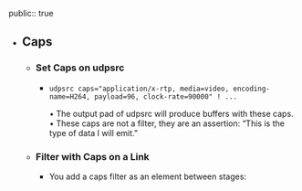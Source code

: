 public:: true

- ## Caps
	- ### Set Caps on udpsrc
		- ```
		  udpsrc caps="application/x-rtp, media=video, encoding-name=H264, payload=96, clock-rate=90000" ! ...
		  ```
		  	•	The output pad of udpsrc will produce buffers with these caps.
		  	•	These caps are not a filter, they are an assertion: “This is the type of data I will emit.”
	- ### Filter with Caps on a Link
		- You add a caps filter as an element between stages:
		  
		  ```
		  ```